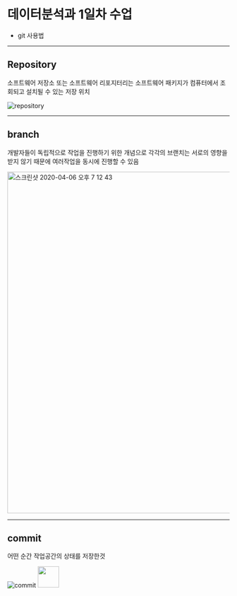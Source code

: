 # 데이터분석과 1일차 수업 
* git 사용법

***
## Repository
소프트웨어 저장소 또는 소프트웨어 리포지터리는 소프트웨어 패키지가 컴퓨터에서 조회되고 설치될 수 있는 저장 위치

![repository](https://user-images.githubusercontent.com/41403898/78546185-f3f9f300-7837-11ea-8933-63033794d9c4.png)

***
## branch
개발자들이 독립적으로 작업을 진행하기 위한 개념으로 각각의 브랜치는 서로의 영향을 받지 않기 때문에 여러작업을 동시에 진행할 수 있음

<img width="773" alt="스크린샷 2020-04-06 오후 7 12 43" src="https://user-images.githubusercontent.com/41403898/78547803-9f0bac00-783a-11ea-84a2-50a9b6343c44.png">

***
## commit
어떤 순간 작업공간의 상태를 저장한것

![commit](https://user-images.githubusercontent.com/41403898/78548222-65877080-783b-11ea-8a7e-5718e4a80510.png)
<img src="https://user-images.githubusercontent.com/41403898/78548222-65877080-783b-11ea-8a7e-5718e4a80510.png" width="48" height="48">

